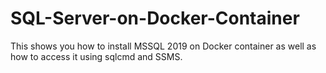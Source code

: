 # SQL-Server-on-Docker-Container
This shows you how to install MSSQL 2019 on Docker container as well as how to access it using sqlcmd and SSMS. 
